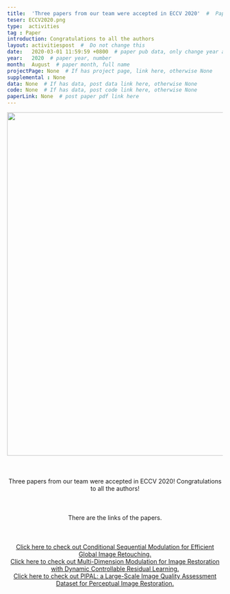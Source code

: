 ```yaml
---
title:  'Three papers from our team were accepted in ECCV 2020'  #  Paper title, covered by ''
teser: ECCV2020.png
type:  activities
tag : Paper
introduction: Congratulations to all the authors
layout: activitiespost  #  Do not change this
date:   2020-03-01 11:59:59 +0800  # paper pub data, only change year and month according to this format
year:   2020  # paper year, number
month:  August  # paper month, full name
projectPage: None  # If has project page, link here, otherwise None
supplemental : None
data: None  # If has data, post data link here, otherwise None
code: None  # If has data, post code link here, otherwise None
paperLink: None  # post paper pdf link here
---
```


<center><img src="http://xpixel.group/images/activities/ECCV2020.png" width = "800" height = "auto"  /></center>

&nbsp;
&nbsp;
<center>
<p style="font-size:20px;width:100%;text-align:left" >

Three papers from our team were accepted in ECCV 2020! Congratulations to all the authors!

</p>
</center>
&nbsp;

<center>
<p style="font-size:20px;width:100%;text-align:left" >

There are the links of the papers.

</p>
</center>
&nbsp;


<center>
<p style="font-size:20px;width:100%;text-align:left" >

<a href="http://xpixel.group/2020/07/25/Conditional-Sequential-Modulation-for-Efficient-Global-Image-Retouching.html"><font class="text-primary">Click here to check out Conditional Sequential Modulation for Efficient Global Image Retouching.</font></a>
<br>
<a href="http://xpixel.group/2020/07/25/Multi-Dimension-Modulation-for-Image-Restoration-with-Dynamic-Controllable-Residual-Learning.html"><font class="text-primary">Click here to check out Multi-Dimension Modulation for Image Restoration with Dynamic Controllable Residual Learning.</font></a>
<br>
<a href="http://xpixel.group/2020/07/25/PIPAL-a-Large-Scale-Image-Quality-Assessment-Dataset-for-Perceptual-Image-Restoration.html"><font class="text-primary">Click here to check out PIPAL: a Large-Scale Image Quality Assessment Dataset for Perceptual Image Restoration.</font></a>
</p>

</center>
